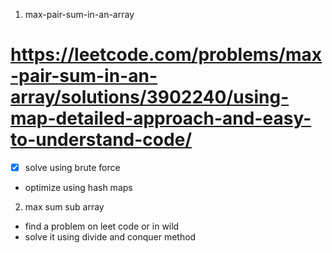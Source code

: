 1) max-pair-sum-in-an-array
# https://leetcode.com/problems/max-pair-sum-in-an-array/solutions/3902240/using-map-detailed-approach-and-easy-to-understand-code/
- [x] solve using brute force
- optimize using hash maps
2) max sum sub array 
- find a problem on leet code or in wild
- solve it using divide and conquer method
